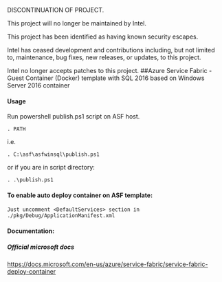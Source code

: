 DISCONTINUATION OF PROJECT. 

This project will no longer be maintained by Intel.

This project has been identified as having known security escapes.

Intel has ceased development and contributions including, but not limited to, maintenance, bug fixes, new releases, or updates, to this project.  

Intel no longer accepts patches to this project.
##Azure Service Fabric - Guest Container (Docker) template with SQL 2016 based on Windows Server 2016 container

#### Usage
Run powershell publish.ps1 script on ASF host.
```
. PATH
```
i.e.
```
. C:\asf\asfwinsql\publish.ps1
```
or if you are in script directory:
```
. .\publish.ps1
```

#### To enable auto deploy container on ASF template:
```
Just uncomment <DefaultServices> section in ./pkg/Debug/ApplicationManifest.xml
``` 

#### Documentation:

##### Official microsoft docs 

https://docs.microsoft.com/en-us/azure/service-fabric/service-fabric-deploy-container
